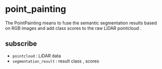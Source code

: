# point_painting
The PointPainting means to fuse the semantic segmentation results based on RGB images and add class scores to the raw LiDAR pointcloud .

## subscribe
- `pointcloud` : LiDAR data
- `segmentation_result` : result class , scores
